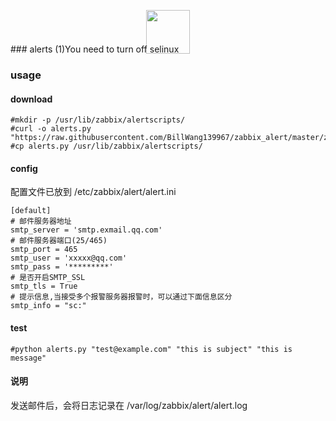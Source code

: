 <p align="center">
	<img 
		style="margin-bottom: -30px"
		align="center" 
		height="70" 
		src="http://img.labnol.org/images/2008/04/gif-animation.gif">
</p>
### alerts
(1)You need to turn off selinux

### usage

#### download

```
#mkdir -p /usr/lib/zabbix/alertscripts/
#curl -o alerts.py "https://raw.githubusercontent.com/BillWang139967/zabbix_alert/master/zabbix_alerts_mail/alerts/alerts.py"
#cp alerts.py /usr/lib/zabbix/alertscripts/ 
```

#### config

配置文件已放到 /etc/zabbix/alert/alert.ini
```
[default]
# 邮件服务器地址
smtp_server = 'smtp.exmail.qq.com' 
# 邮件服务器端口(25/465)
smtp_port = 465 
smtp_user = 'xxxxx@qq.com'
smtp_pass = '*********'
# 是否开启SMTP_SSL
smtp_tls = True
# 提示信息,当接受多个报警服务器报警时，可以通过下面信息区分
smtp_info = "sc:"
```

#### test

```
#python alerts.py "test@example.com" "this is subject" "this is message"
```

#### 说明

发送邮件后，会将日志记录在 /var/log/zabbix/alert/alert.log
